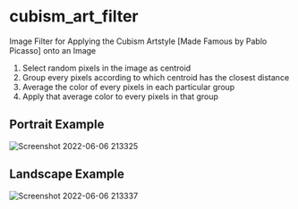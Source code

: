 # cubism_art_filter
Image Filter for Applying the Cubism Artstyle [Made Famous by Pablo Picasso] onto an Image
1. Select random pixels in the image as centroid
2. Group every pixels according to which centroid has the closest distance
3. Average the color of every pixels in each particular group
4. Apply that average color to every pixels in that group

## Portrait Example
![Screenshot 2022-06-06 213325](https://user-images.githubusercontent.com/31640879/172182904-148f0fc8-edf1-462f-9d97-736dcd69f39d.png)


## Landscape Example
![Screenshot 2022-06-06 213337](https://user-images.githubusercontent.com/31640879/172182908-a7ed3275-36ba-4a5c-b97e-251ed05c9ad6.png)
